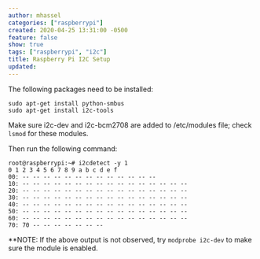 ```yaml
---
author: mhassel
categories: ["raspberrypi"]
created: 2020-04-25 13:31:00 -0500
feature: false
show: true
tags: ["raspberrypi", "i2c"]
title: Raspberry Pi I2C Setup
updated:
---
```

The following packages need to be installed:

```shell
sudo apt-get install python-smbus
sudo apt-get install i2c-tools
```

Make sure i2c-dev and i2c-bcm2708 are added to /etc/modules file; check `lsmod` for these modules.

Then run the following command:

```shell
root@raspberrypi:~# i2cdetect -y 1
0 1 2 3 4 5 6 7 8 9 a b c d e f
00: -- -- -- -- -- -- -- -- -- -- -- -- --
10: -- -- -- -- -- -- -- -- -- -- -- -- -- -- -- --
20: -- -- -- -- -- -- -- -- -- -- -- -- -- -- -- --
30: -- -- -- -- -- -- -- -- -- -- -- -- -- -- -- --
40: -- -- -- -- -- -- -- -- -- -- -- -- -- -- -- --
50: -- -- -- -- -- -- -- -- -- -- -- -- -- -- -- --
60: -- -- -- -- -- -- -- -- -- -- -- -- -- -- -- --
70: 70 -- -- -- -- -- -- --
```

**NOTE: If the above output is not observed, try `modprobe i2c-dev` to make sure the module is enabled.

